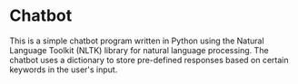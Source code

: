 # Chatbot
This is a simple chatbot program written in Python using the Natural Language Toolkit (NLTK) library for natural language processing. The chatbot uses a dictionary to store pre-defined responses based on certain keywords in the user's input.
